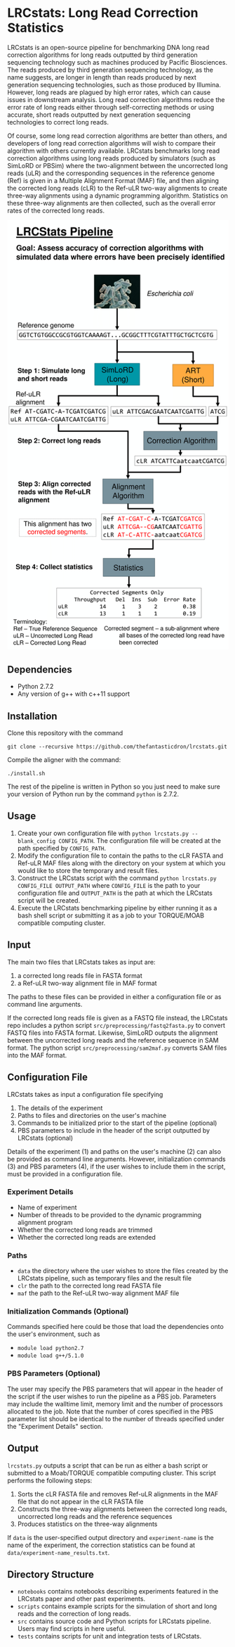 # LRCstats: Long Read Correction Statistics #
LRCstats is an open-source pipeline for benchmarking DNA long read correction algorithms for long reads outputted by third generation sequencing technology such as machines produced by Pacific Biosciences. The reads produced by third generation sequencing technology, as the name suggests, are longer in length than reads produced by next generation sequencing technologies, such as those produced by Illumina. However, long reads are plagued by high error rates, which can cause issues in downstream analysis. Long read correction algorithms reduce the error rate of long reads either through self-correcting methods or using accurate, short reads outputted by next generation sequencing technologies to correct long reads.

Of course, some long read correction algorithms are better than others, and developers of long read correction algorithms will wish to compare their algorithm with others currently available. LRCstats benchmarks long read correction algorithms using long reads produced by simulators (such as SimLoRD or PBSim) where the two-alignment between the uncorrected long reads (uLR) and the corresponding sequences in the reference genome (Ref) is given in a Multiple Alignment Format (MAF) file, and then aligning the corrected long reads (cLR) to the Ref-uLR two-way alignments to create three-way alignments using a dynamic programming algorithm. Statistics on these three-way alignments are then collected, such as the overall error rates of the corrected long reads.

![LRCstats pipeline](lrcstats_pipeline.png)

## Dependencies ##
* Python 2.7.2
* Any version of g++ with c++11 support

## Installation ##
Clone this repository with the command 
```
git clone --recursive https://github.com/thefantasticdron/lrcstats.git
```

Compile the aligner with the command:
```
./install.sh
```

The rest of the pipeline is written in Python so you just need to make sure your version of Python run by the command `python` is 2.7.2.

## Usage ##
1. Create your own configuration file with `python lrcstats.py --blank_config CONFIG_PATH`. The configuration file will be created at the path specified by `CONFIG_PATH`.
2. Modify the configuration file to contain the paths to the cLR FASTA and Ref-uLR MAF files along with the directory on your system at which you would like to store the temporary and result files.
3. Construct the LRCstats script with the command `python lrcstats.py CONFIG_FILE OUTPUT_PATH` where `CONFIG_FILE` is the path to your configuration file and `OUTPUT_PATH` is the path at which the LRCstats script will be created.
4. Execute the LRCstats benchmarking pipeline by either running it as a bash shell script or submitting it as a job to your TORQUE/MOAB compatible computing cluster.

## Input ##
The main two files that LRCstats takes as input are:

1. a corrected long reads file in FASTA format
2. a Ref-uLR two-way alignment file in MAF format

The paths to these files can be provided in either a configuration file or as command line arguments.

If the corrected long reads file is given as a FASTQ file instead, the LRCstats repo includes a python script `src/preprocessing/fastq2fasta.py` to convert FASTQ files into FASTA format. Likewise, SimLoRD outputs the alignment between the uncorrected long reads and the reference sequence in SAM format. The python script `src/preprocessing/sam2maf.py` converts SAM files into the MAF format.

## Configuration File ##
LRCstats takes as input a configuration file specifying

1. The details of the experiment
2. Paths to files and directories on the user's machine
3. Commands to be initialized prior to the start of the pipeline (optional)
4. PBS parameters to include in the header of the script outputted by LRCstats (optional)

Details of the experiment (1) and paths on the user's machine (2) can also be provided as command line arguments. However, initialization commands (3) and PBS parameters (4), if the user wishes to include them in the script, must be provided in a configuration file.

### Experiment Details ###

* Name of experiment
* Number of threads to be provided to the dynamic programming alignment program
* Whether the corrected long reads are trimmed
* Whether the corrected long reads are extended

### Paths ###

* `data` the directory where the user wishes to store the files created by the LRCstats pipeline, such as temporary files and the result file
* `clr` the path to the corrected long read FASTA file
* `maf` the path to the Ref-uLR two-way alignment MAF file

### Initialization Commands (Optional) ###

Commands specified here could be those that load the dependencies onto the user's environment, such as
* `module load python2.7`
* `module load g++/5.1.0`

### PBS Parameters (Optional) ###

The user may specify the PBS parameters that will appear in the header of the script if the user wishes to run the pipeline as a PBS job. Parameters may include the walltime limit, memory limit and the number of processors allocated to the job. Note that the number of cores specified in the PBS parameter list should be identical to the number of threads specified under the "Experiment Details" section.

## Output ##

`lrcstats.py` outputs a script that can be run as either a bash script or submitted to a Moab/TORQUE compatible computing cluster. This script performs the following steps:

1. Sorts the cLR FASTA file and removes Ref-uLR alignments in the MAF file that do not appear in the cLR FASTA file
2. Constructs the three-way alignments between the corrected long reads, uncorrected long reads and the reference sequences
3. Produces statistics on the three-way alignments

If `data` is the user-specified output directory and `experiment-name` is the name of the experiment, the correction statistics can be found at `data/experiment-name_results.txt`.

## Directory Structure ##

* `notebooks` contains notebooks describing experiments featured in the LRCstats paper and other past experiments.
* `scripts` contains example scripts for the simulation of short and long reads and the correction of long reads.
* `src` contains source code and Python scripts for LRCstats pipeline. Users may find scripts in here useful.
* `tests` contains scripts for unit and integration tests of LRCstats.
